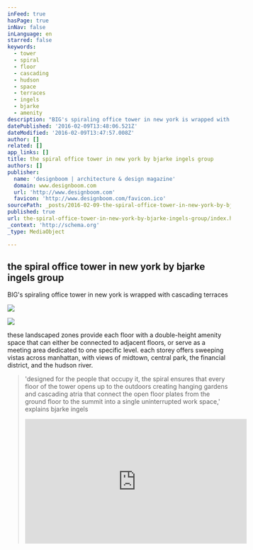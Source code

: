 ```yaml
---
inFeed: true
hasPage: true
inNav: false
inLanguage: en
starred: false
keywords:
  - tower
  - spiral
  - floor
  - cascading
  - hudson
  - space
  - terraces
  - ingels
  - bjarke
  - amenity
description: "BIG's spiraling office tower in new york is wrapped with cascading terraces "
datePublished: '2016-02-09T13:48:06.521Z'
dateModified: '2016-02-09T13:47:57.008Z'
author: []
related: []
app_links: []
title: the spiral office tower in new york by bjarke ingels group
authors: []
publisher:
  name: 'designboom | architecture & design magazine'
  domain: www.designboom.com
  url: 'http://www.designboom.com'
  favicon: 'http://www.designboom.com/favicon.ico'
sourcePath: _posts/2016-02-09-the-spiral-office-tower-in-new-york-by-bjarke-ingels-group.md
published: true
url: the-spiral-office-tower-in-new-york-by-bjarke-ingels-group/index.html
_context: 'http://schema.org'
_type: MediaObject

---
```

<article style=""><h1>the spiral office tower in new york by bjarke ingels group</h1><p>BIG's spiraling office tower in new york is wrapped with cascading terraces </p><img src="http://www.designboom.com/wp-content/uploads/2016/02/bjarke-ingels-group-BIG-the-spiral-hudson-yards-new-york-designboom-03.jpg" /></article>

![](https://the-grid-user-content.s3-us-west-2.amazonaws.com/a199c787-98d9-4a48-99b8-efc9dea73c51.jpg)

these landscaped zones provide each floor with a double-height amenity space that can either be connected to adjacent floors, or serve as a meeting area dedicated to one specific level. each storey offers sweeping vistas across manhattan, with views of midtown, central park, the financial district, and the hudson river.

> 'designed for the people that occupy it, the spiral ensures that every floor of the tower opens up to the outdoors creating hanging gardens and cascading atria that connect the open floor plates from the ground floor to the summit into a single uninterrupted work space,' explains bjarke ingels
> 
> <iframe src="https://player.vimeo.com/video/154618590?title=0&amp;byline=0&amp;portrait=0" width="500" height="281" frameborder="0" webkitallowfullscreen="" mozallowfullscreen="" allowfullscreen="" style=""></iframe>
> 
>